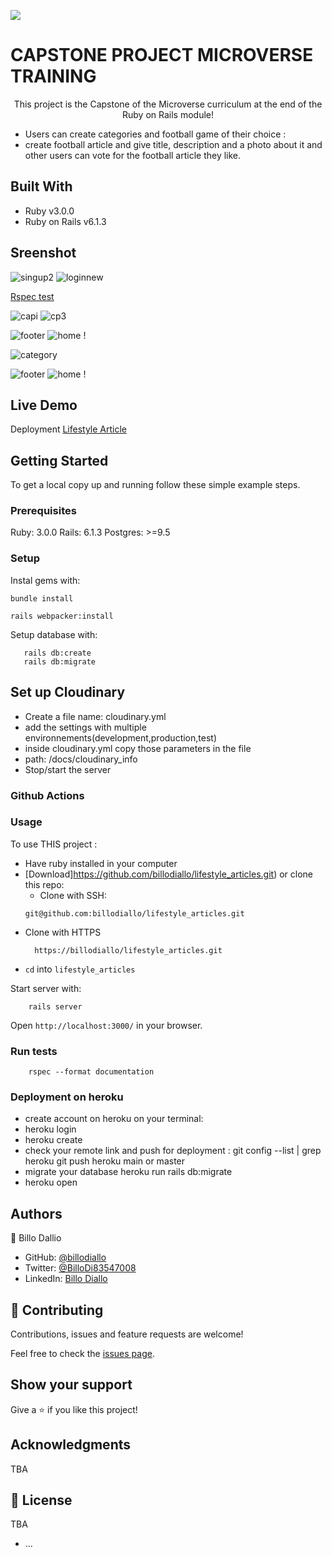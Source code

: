 ![](https://img.shields.io/badge/Microverse-blueviolet)

# CAPSTONE PROJECT MICROVERSE TRAINING
<p align="center">
    This project is the Capstone of the Microverse curriculum at the end of the Ruby on Rails module!
  </p>

 -  Users can create categories and football game of their choice :
 - create football article and give title, description and a photo about it and other users can vote for the football article they like.

## Built With

- Ruby v3.0.0
- Ruby on Rails v6.1.3

## Sreenshot



![singup2](https://user-images.githubusercontent.com/11162987/115029857-16a0fc00-9ecf-11eb-8499-6e30db98cab5.JPG)
![loginnew](https://user-images.githubusercontent.com/11162987/115029868-1acd1980-9ecf-11eb-9bfb-8c122dc36bc2.JPG)


[Rspec test ](https://user-images.githubusercontent.com/11162987/114926099-a2b41480-9e38-11eb-8ee3-d9fbaf0ba358.JPG)


![capi](https://user-images.githubusercontent.com/11162987/114926104-a47dd800-9e38-11eb-92e6-8c58ce2eec28.JPG)
![cp3](https://user-images.githubusercontent.com/11162987/114926111-a5af0500-9e38-11eb-8f9d-aa06579b0d3d.JPG)


![footer](https://user-images.githubusercontent.com/11162987/114926113-a6479b80-9e38-11eb-9986-5b38ed3a778b.JPG)
![home](https://user-images.githubusercontent.com/11162987/114926117-a6e03200-9e38-11eb-8d5c-6d7937342159.JPG)
!


![category](https://user-images.githubusercontent.com/11162987/114926108-a5166e80-9e38-11eb-8c00-61799679a710.JPG)

![footer](https://user-images.githubusercontent.com/11162987/114926113-a6479b80-9e38-11eb-9986-5b38ed3a778b.JPG)
![home](https://user-images.githubusercontent.com/11162987/114926117-a6e03200-9e38-11eb-8d5c-6d7937342159.JPG)
!







## Live Demo
Deployment 
[Lifestyle Article ](https://polar-woodland-81679.herokuapp.com/)



## Getting Started

To get a local copy up and running follow these simple example steps.

### Prerequisites

Ruby: 3.0.0
Rails: 6.1.3
Postgres: >=9.5

### Setup

Instal gems with:

```
bundle install
```
```
rails webpacker:install
```
Setup database with:

```
   rails db:create
   rails db:migrate
```
## Set up Cloudinary 
- Create a file name: cloudinary.yml
- add the settings with multiple environnements(development,production,test)
-  inside cloudinary.yml  copy those  parameters in the file
-  path: /docs/cloudinary_info
- Stop/start the server


### Github Actions

### Usage

To use THIS  project :
* Have ruby installed in your computer
* [Download]https://github.com/billodiallo/lifestyle_articles.git) or clone this repo:
  - Clone with SSH:
  ```
  git@github.com:billodiallo/lifestyle_articles.git
  ```
- Clone with HTTPS
  ```
    https://billodiallo/lifestyle_articles.git
* `cd` into `lifestyle_articles`


Start server with:

```
    rails server
```

Open `http://localhost:3000/` in your browser.


### Run tests

```
    rspec --format documentation
```

### Deployment on heroku
- create account 
on heroku on your terminal:
- heroku login
- heroku create
- check your remote link and push for deployment : 
git config --list | grep heroku
 git push heroku main or master
- migrate your database
 heroku run rails db:migrate
- heroku open



## Authors


👤 Billo Dallio

- GitHub: [@billodiallo](https://github.com/billodiallo)
- Twitter: [@BilloDi83547008](https://twitter.com/BilloDi83547008)
- LinkedIn: [Billo Diallo](https://www.linkedin.com/in/mabillodiallo/)



## 🤝 Contributing

Contributions, issues and feature requests are welcome!

Feel free to check the [issues page](issues/).

## Show your support

Give a ⭐️ if you like this project!

## Acknowledgments

TBA

## 📝 License

TBA


* ...
